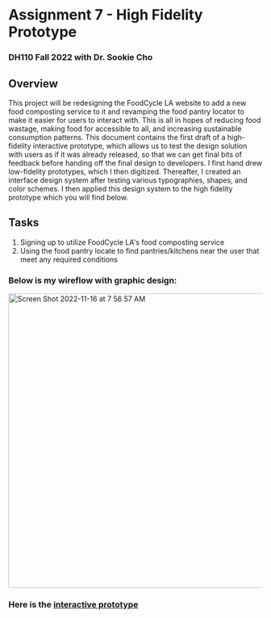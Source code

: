 # Assignment 7 - High Fidelity Prototype
### DH110 Fall 2022 with Dr. Sookie Cho

## Overview

This project will be redesigning the FoodCycle LA website to add a new food composting service to it and revamping the food pantry locator to make it easier for users to interact with. This is all in hopes of reducing food wastage, making food for accessible to all, and increasing sustainable consumption patterns. This document contains the first draft of a high-fidelity interactive prototype, which allows us to test the design solution with users as if it was already released, so that we can get final bits of feedback before handing off the final design to developers. I first hand drew low-fidelity prototypes, which I then digitized. Thereafter, I created an interface design system after testing various typographies, shapes, and color schemes. I then applied this design system to the high fidelity prototype which you will find below. 

## Tasks

1. Signing up to utilize FoodCycle LA's food composting service
2. Using the food pantry locate to find pantries/kitchens near the user that meet any required conditions

### Below is my wireflow with graphic design: 
<img width="583" alt="Screen Shot 2022-11-16 at 7 56 57 AM" src="https://user-images.githubusercontent.com/100739150/202229836-8be197f8-6846-4d54-947a-17ce204ae3b3.png">

### Here is the [interactive prototype](https://www.figma.com/proto/Cs00Dzw6JiJX6UO8a5ddJL/High-Fidelity-Protoype?node-id=17%3A81&scaling=min-zoom&page-id=0%3A1&starting-point-node-id=17%3A81)
